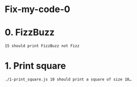 # Fix-my-code-0

# 0. FizzBuzz

    15 should print FizzBuzz not Fizz

# 1. Print square

    ./1-print_square.js 10 should print a square of size 10…

